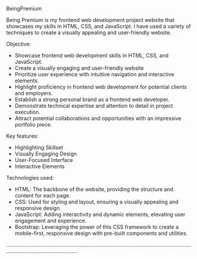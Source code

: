 BeingPremium

Being Premium is my frontend web development project website that showcases my skills in HTML, CSS, and JavaScript. I have used a variety of techniques to create a visually appealing and user-friendly website.

Objective: 
- Showcase frontend web development skills in HTML, CSS, and JavaScript.
- Create a visually engaging and user-friendly website
- Prioritize user experience with intuitive navigation and interactive elements.
- Highlight proficiency in frontend web development for potential clients and employers.
- Establish a strong personal brand as a frontend web developer.
- Demonstrate technical expertise and attention to detail in project execution.
- Attract potential collaborations and opportunities with an impressive portfolio piece.

Key features:
- Highlighting Skillset
- Visually Engaging Design
- User-Focused Interface
- Interactive Elements

Technologies used:
- HTML: The backbone of the website, providing the structure and content for each page.
- CSS: Used for styling and layout, ensuring a visually appealing and responsive design.
- JavaScript: Adding interactivity and dynamic elements, elevating user engagement and experience.
- Bootstrap: Leveraging the power of this CSS framework to create a mobile-first, responsive design with pre-built components and utilities.

............................................................................................................................................................................





